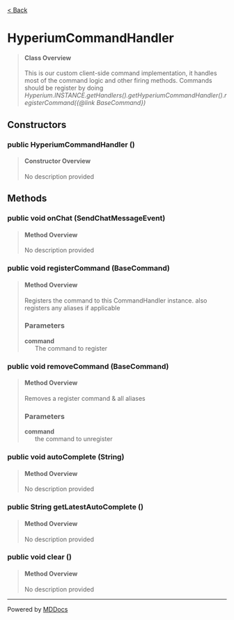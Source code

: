[< Back](README.md)
# HyperiumCommandHandler #
>#### Class Overview ####
>This is our custom client-side command implementation, it handles most of the
 command logic and other firing methods. Commands should be register by doing
 <i>Hyperium.INSTANCE.getHandlers().getHyperiumCommandHandler().registerCommand({@link BaseCommand})</i>
## Constructors ##
### public HyperiumCommandHandler () ###
>#### Constructor Overview ####
>No description provided
>
## Methods ##
### public void onChat (SendChatMessageEvent) ###
>#### Method Overview ####
>No description provided
>
### public void registerCommand (BaseCommand) ###
>#### Method Overview ####
>Registers the command to this CommandHandler instance.
      also registers any aliases if applicable
>
>### Parameters ###
>**command**<br />
>&nbsp;&nbsp;&nbsp;&nbsp;&nbsp;&nbsp;The command to register
>
### public void removeCommand (BaseCommand) ###
>#### Method Overview ####
>Removes a register command & all aliases
>
>### Parameters ###
>**command**<br />
>&nbsp;&nbsp;&nbsp;&nbsp;&nbsp;&nbsp;the command to unregister
>
### public void autoComplete (String) ###
>#### Method Overview ####
>No description provided
>
### public String getLatestAutoComplete () ###
>#### Method Overview ####
>No description provided
>
### public void clear () ###
>#### Method Overview ####
>No description provided
>

---
Powered by [MDDocs](https://github.com/VRCube/MDDocs)